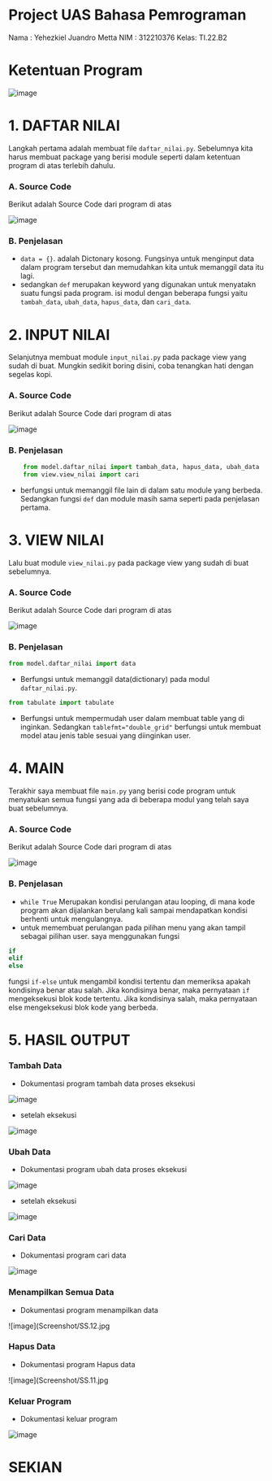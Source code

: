 # Project UAS Bahasa Pemrograman

Nama : Yehezkiel Juandro Metta
NIM  : 312210376
Kelas: TI.22.B2

# Ketentuan Program


![image](Screenshot/SS.1.jpeg)


# 1. DAFTAR NILAI

Langkah pertama adalah membuat file `daftar_nilai.py`. Sebelumnya kita harus membuat package yang berisi module seperti dalam ketentuan program di atas terlebih dahulu.

### A. Source Code
Berikut adalah Source Code dari program di atas


![image](Screenshot/SS.2.jpg)


### B. Penjelasan
- `data = {}`. adalah Dictonary kosong. Fungsinya untuk menginput data dalam program tersebut dan memudahkan kita untuk memanggil data itu lagi.
- sedangkan `def` merupakan keyword yang digunakan untuk menyatakn suatu fungsi pada program. isi modul dengan beberapa fungsi yaitu `tambah_data`, `ubah_data`, `hapus_data`, dan `cari_data`.

# 2. INPUT NILAI

Selanjutnya membuat module `input_nilai.py` pada package view yang sudah di buat. Mungkin sedikit boring disini, coba tenangkan hati dengan segelas kopi.

### A. Source Code
Berikut adalah Source Code dari program di atas


![image](Screenshot/SS.3.jpg)


### B. Penjelasan
```py
    from model.daftar_nilai import tambah_data, hapus_data, ubah_data
    from view.view_nilai import cari
```
- berfungsi untuk memanggil file lain di dalam satu module yang berbeda.
Sedangkan fungsi `def` dan module masih sama seperti pada penjelasan pertama.

# 3. VIEW NILAI
Lalu buat module `view_nilai.py` pada package view yang sudah di buat sebelumnya.
### A. Source Code
Berikut adalah Source Code dari program di atas


![image](Screenshot/SS.4.jpg)


### B. Penjelasan
```py 
from model.daftar_nilai import data
```
- Berfungsi untuk memanggil data(dictionary) pada modul `daftar_nilai.py`.

```py
from tabulate import tabulate
``` 
- Berfungsi untuk mempermudah user dalam membuat table yang di inginkan. Sedangkan `tablefmt="double_grid"` berfungsi untuk membuat model atau jenis table sesuai yang diinginkan user.

# 4. MAIN

Terakhir saya membuat file `main.py` yang berisi code program untuk menyatukan semua fungsi yang ada di beberapa modul yang telah saya buat sebelumnya.

### A. Source Code
Berikut adalah Source Code dari program di atas


![image](Screenshot/SS.5.jpg)


### B. Penjelasan
- `while True` Merupakan kondisi perulangan atau looping, di mana kode program akan dijalankan berulang kali sampai mendapatkan kondisi berhenti untuk mengulangnya.
- untuk memembuat perulangan pada pilihan menu yang akan tampil sebagai pilihan user. saya menggunakan fungsi
```py
if
elif
else
```
fungsi `if-else` untuk mengambil kondisi tertentu dan memeriksa apakah kondisinya benar atau salah. Jika kondisinya benar, maka pernyataan `if` mengeksekusi blok kode tertentu. Jika kondisinya salah, maka pernyataan else mengeksekusi blok kode yang berbeda.

# 5. HASIL OUTPUT

### Tambah Data
- Dokumentasi program tambah data
proses eksekusi</br>


![image](Screenshot/SS.6.jpg)


- setelah eksekusi</br>


![image](Screenshot/SS.7.jpg)


### Ubah Data
- Dokumentasi program ubah data
proses eksekusi</br>


![image](Screenshot/SS.8.jpg)


- setelah eksekusi</br>


![image](Screenshot/SS.9.jpg)


### Cari Data
- Dokumentasi program cari data</br>


![image](Screenshot/SS.10.jpg)


### Menampilkan Semua Data
- Dokumentasi program menampilkan data</br>


![image](Screenshot/SS.12.jpg

### Hapus Data
- Dokumentasi program Hapus data</br>


![image](Screenshot/SS.11.jpg

### Keluar Program
- Dokumentasi keluar program</br>


![image](Screenshot/SS.13.jpg)


# SEKIAN